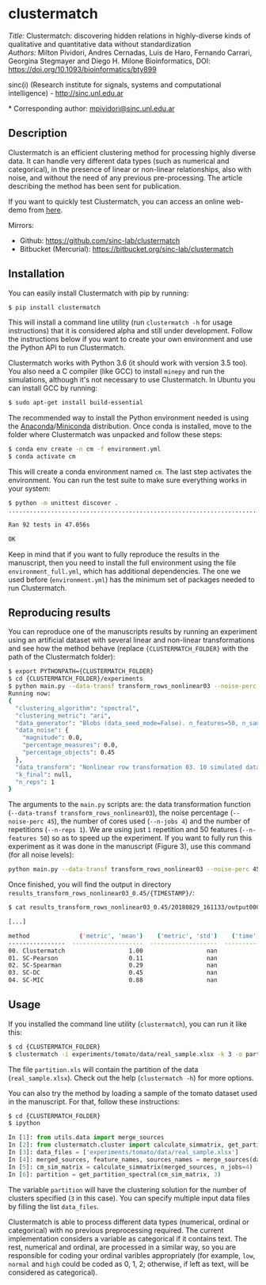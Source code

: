 # clustermatch
_Title:_ Clustermatch: discovering hidden relations in highly-diverse kinds of qualitative and quantitative data without standardization  
_Authors:_ Milton Pividori, Andres Cernadas, Luis de Haro, Fernando Carrari, Georgina Stegmayer and Diego H. Milone
Bioinformatics, DOI: https://doi.org/10.1093/bioinformatics/bty899

sinc(i) (Research institute for signals, systems and computational intelligence) - http://sinc.unl.edu.ar

\* Corresponding author: mpividori@sinc.unl.edu.ar

## Description

Clustermatch is an efficient clustering method for processing highly diverse
data. It can handle very different data types (such as numerical and
categorical), in the presence of linear or non-linear relationships, also with
noise, and without the need of any previous pre-processing. The article
describing the method has been sent for publication.

If you want to quickly test Clustermatch, you can access an online web-demo from
[here](http://sinc.unl.edu.ar/web-demo/clustermatch/).

Mirrors:

 * Github: https://github.com/sinc-lab/clustermatch
 * Bitbucket (Mercurial): https://bitbucket.org/sinc-lab/clustermatch

## Installation
You can easily install Clustermatch with pip by running:

```bash
$ pip install clustermatch
```

This will install a command line utility (run `clustermatch -h` for usage instructions)
that it is considered alpha and still under development. Follow the instructions
below if you want to create your own environment and use the Python API to run
Clustermatch.

Clustermatch works with Python 3.6 (it should work with version 3.5 too). You
also need a C compiler (like GCC) to install `minepy` and run the simulations,
although it's not necessary to use Clustermatch. In Ubuntu you can install GCC
by running:

```bash
$ sudo apt-get install build-essential
```

The recommended way to install the Python environment needed is using the
[Anaconda](https://anaconda.org/)/[Miniconda](https://conda.io/miniconda.html)
distribution. Once conda is installed, move to the folder where Clustermatch
was unpacked and follow these steps:

```bash
$ conda env create -n cm -f environment.yml
$ conda activate cm
```

This will create a conda environment named `cm`. The last step activates the
environment. You can run the test suite to make sure everything works in your
system:

```bash
$ python -m unittest discover .
......................................................................

Ran 92 tests in 47.056s

OK
```

Keep in mind that if you want to fully reproduce the results in the manuscript,
then you need to install the full environment using the file
`environment_full.yml`, which has additional dependencies. The one we used
before (`environment.yml`) has the minimum set of packages needed to run
Clustermatch.


## Reproducing results

You can reproduce one of the manuscripts results by running an experiment using
an artificial dataset with several linear and non-linear transformations and
see how the method behave (replace `{CLUSTERMATCH_FOLDER}` with the path
of the Clustermatch folder):

```bash
$ export PYTHONPATH={CLUSTERMATCH_FOLDER}
$ cd {CLUSTERMATCH_FOLDER}/experiments
$ python main.py --data-transf transform_rows_nonlinear03 --noise-perc 45 --n-jobs 4 --n-reps 1 --n-features 50
Running now:
{
  "clustering_algorithm": "spectral",
  "clustering_metric": "ari",
  "data_generator": "Blobs (data_seed_mode=False). n_features=50, n_samples=1000, centers=3, cluster_std=0.10, center_box=(-1.0, 1.0)",
  "data_noise": {
    "magnitude": 0.0,
    "percentage_measures": 0.0,
    "percentage_objects": 0.45
  },
  "data_transform": "Nonlinear row transformation 03. 10 simulated data sources; Functions: x^4, log, exp2, 100, log1p, x^5, 10000, log10, 0.0001, log2",
  "k_final": null,
  "n_reps": 1
}
```

The arguments to the `main.py` scripts are: the data transformation function
(`--data-transf transform_rows_nonlinear03`), the noise percentage (`--noise-perc 45`), the number of
cores used (`--n-jobs 4`) and the number of repetitions (`--n-reps 1`). We are using just `1`
repetition and 50 features (`--n-features 50`) so as to speed up the
experiment. If you want to fully run this experiment as it was done in the
manuscript (Figure 3), use this command (for all noise levels):

```bash
python main.py --data-transf transform_rows_nonlinear03 --noise-perc 45 --n-jobs 4 --n-reps 20
```

Once finished, you will find the output in directory
`results_transform_rows_nonlinear03_0.45/{TIMESTAMP}/`:

```bash
$ cat results_transform_rows_nonlinear03_0.45/20180829_161133/output000.txt

[...]

method              ('metric', 'mean')    ('metric', 'std')    ('time', 'mean')
----------------  --------------------  -------------------  ------------------
00. Clustermatch                  1.00                  nan               31.56
01. SC-Pearson                    0.11                  nan                0.33
02. SC-Spearman                   0.29                  nan                0.67
03. SC-DC                         0.45                  nan               37.19
04. SC-MIC                        0.88                  nan               45.73
```

## Usage

If you installed the command line utility (`clustermatch`), you can run it like this:

```bash
$ cd {CLUSTERMATCH_FOLDER}
$ clustermatch -i experiments/tomato/data/real_sample.xlsx -k 3 -o partition.xls
```

The file `partition.xls` will contain the partition of the data (`real_sample.xlsx`).
Check out the help (`clustermatch -h`) for more options.

You can also try the method by loading a sample of the tomato dataset used in
the manuscript. For that, follow these instructions:

```bash
$ cd {CLUSTERMATCH_FOLDER}
$ ipython
```
```python
In [1]: from utils.data import merge_sources
In [2]: from clustermatch.cluster import calculate_simmatrix, get_partition_spectral
In [3]: data_files = ['experiments/tomato/data/real_sample.xlsx']
In [4]: merged_sources, feature_names, sources_names = merge_sources(data_files)
In [5]: cm_sim_matrix = calculate_simmatrix(merged_sources, n_jobs=4)
In [6]: partition = get_partition_spectral(cm_sim_matrix, 3)
```

The variable `partition` will have the clustering solution for the number of
clusters specified (`3` in this case).  You can specify multiple input data
files by filling the list `data_files`.

Clustermatch is able to process different data types (numerical, ordinal or
categorical) with no previous preprocessing required. The current
implementation considers a variable as categorical if it contains text. The
rest, numerical and ordinal, are processed in a similar way, so you are
responsible for coding your ordinal varibles appropriately (for example,
`low`, `normal` and `high` could be coded as 0, 1, 2; otherwise, if left as text,
will be considered as categorical).
